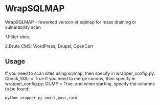 # WrapSQLMAP


WrapSQLMAP - reworked version of sqlmap for mass draining or vulnerability scan

1.Filter sites.

2.Brute CMS: WordPress, Drupal, OpenCart

Usage
----

If you need to scan sites using sqlmap, then specify in wrapper_config.py: Check_SQLi = True
If you need to merge conons, then specify in wrapper_config.py: DUMP = True, and when starting, specify the columns to be found:

    python wrapper.py email,pass,card

